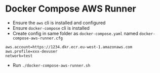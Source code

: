 # Docker Compose AWS Runner

- Ensure the `aws` cli is installed and configured
- Ensure `docker-compose` cli is installed
- Create config in same folder as `docker-compose.yaml` named `docker-compose-aws-runner.cfg`


```
aws.account=https://1234.dkr.ecr.eu-west-1.amazonaws.com
aws.profile=xxx-devuser
network=test
```

- Run `./docker-compose-aws-runner.sh`

